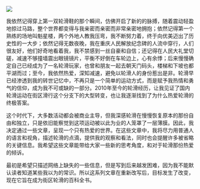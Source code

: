 ![](https://www.ghostoact.com/static/arts/img/splash/a25yfohd55mcnxlubkwo9butj0l3xw1r.jpg)

我依然记得穿上第一双轮滑鞋的那个瞬间，仿佛开启了新的的脉搏，随着震动轻盈地掠过马路，整个世界都变得与我亲密而亲密而非常亲密地拥抱；依然记得第一个熟练的场地叫魁星楼，两个外地人教我压弯，我不断努力着，终于向优美迈出了历史性的一大步；依然记得无数夜晚，我在重庆人民解放纪念碑的人流中穿行，人们很友好，他们好奇地看着我，我不禁感到一丝自豪和自信；还记得在人民大礼堂切磋，减速不够撞墙震出眼镜镜片，平衡不好倒在车轮边上，心有余悸；后来慢慢确定自己已经成为了一名轮滑玩家，也曾和朋友一起去朝天门码头，楼梯和下坡也都平湖而过；至今，我依然热爱，深知减速，避免以轮滑人的身份惹出是非。轮滑早已经渗透到我的转世记忆中，不再只是一个简单的运动方式，而是赋予我热情和勇气的信仰，成为我不可或缺的一部分。2010年至今的轮滑经历，让我见证了国内轮滑运动在街区滑行这个分支下的大型转变，也让我逐渐找到了为什么热爱轮滑的终极答案。

这个时代下，大多数活动都会被商业主导，但我深感轮滑在慢慢恢复原本的那份自由和独立，只是依旧能察觉到这项运动被以此为业的人笼罩了一层薄膜。因此，我决定通过一些文章，呈现一个只有热爱的世界。在这些文章中，我将尽力用普通人的语言和视角，描述轮滑的点滴，提供我的观察和看法，同时也会提醒许多被省略的关键信息。我希望这些文章能带给大家一些新的思考角度，和对于轮滑那份热爱的倾诉。

最初是希望只描述网络上缺失的一些信息，但是写到后来越发困难，因为我不能默认读者知道某些我以为的常识。所以这系列文章在重新改写后，目标发生了改变，现在它旨在成为街区轮滑的百科全书。










